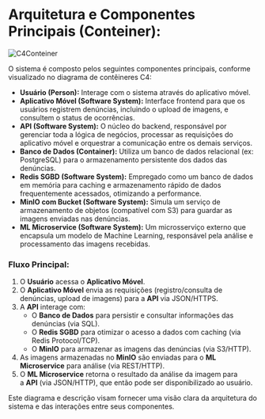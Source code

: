 # Arquitetura e Componentes Principais (Conteiner):

![C4Conteiner](https://github.com/user-attachments/assets/1c3e3193-d414-4df5-9c0e-d0fae651a9d3)



O sistema é composto pelos seguintes componentes principais, conforme visualizado no diagrama de contêineres C4:

- **Usuário (Person):** Interage com o sistema através do aplicativo móvel.
- **Aplicativo Móvel (Software System):** Interface frontend para que os usuários registrem denúncias, incluindo o upload de imagens, e consultem o status de ocorrências.
- **API (Software System):** O núcleo do backend, responsável por gerenciar toda a lógica de negócios, processar as requisições do aplicativo móvel e orquestrar a comunicação entre os demais serviços.
- **Banco de Dados (Container):** Utiliza um banco de dados relacional (ex: PostgreSQL) para o armazenamento persistente dos dados das denúncias.
- **Redis SGBD (Software System):** Empregado como um banco de dados em memória para caching e armazenamento rápido de dados frequentemente acessados, otimizando a performance.
- **MinIO com Bucket (Software System):** Simula um serviço de armazenamento de objetos (compatível com S3) para guardar as imagens enviadas nas denúncias.
- **ML Microservice (Software System):** Um microsserviço externo que encapsula um modelo de Machine Learning, responsável pela análise e processamento das imagens recebidas.

### Fluxo Principal:

1. O **Usuário** acessa o **Aplicativo Móvel**.
2. O **Aplicativo Móvel** envia as requisições (registro/consulta de denúncias, upload de imagens) para a **API** via JSON/HTTPS.
3. A **API** interage com:
    - O **Banco de Dados** para persistir e consultar informações das denúncias (via SQL).
    - O **Redis SGBD** para otimizar o acesso a dados com caching (via Redis Protocol/TCP).
    - O **MinIO** para armazenar as imagens das denúncias (via S3/HTTP).
4. As imagens armazenadas no **MinIO** são enviadas para o **ML Microservice** para análise (via REST/HTTP).
5. O **ML Microservice** retorna o resultado da análise da imagem para a **API** (via JSON/HTTP), que então pode ser disponibilizado ao usuário.

Este diagrama e descrição visam fornecer uma visão clara da arquitetura do sistema e das interações entre seus componentes.
